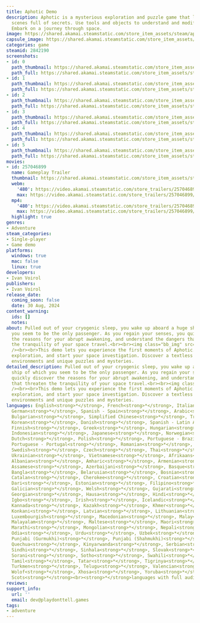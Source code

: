 ```yaml
---
title: Aphotic Demo
description: Aphotic is a mysterious exploration and puzzle game that lets you explore
  scenes full of secrets. Use tools and objects to understand and modify your environment.
  Embark on a journey through space.
image: https://shared.akamai.steamstatic.com/store_item_assets/steam/apps/2842190/header.jpg?t=1729067862
capsule_image: https://shared.akamai.steamstatic.com/store_item_assets/steam/apps/2842190/9be0e420e31286095c6c44cdbebc78a319c891ae/capsule_231x87.jpg?t=1729067862
categories: game
steamid: 2842190
screenshots:
- id: 0
  path_thumbnail: https://shared.akamai.steamstatic.com/store_item_assets/steam/apps/2842190/ss_2a8de280ab2a9c9704423d1107cc8060a0dd3c45.600x338.jpg?t=1729067862
  path_full: https://shared.akamai.steamstatic.com/store_item_assets/steam/apps/2842190/ss_2a8de280ab2a9c9704423d1107cc8060a0dd3c45.1920x1080.jpg?t=1729067862
- id: 1
  path_thumbnail: https://shared.akamai.steamstatic.com/store_item_assets/steam/apps/2842190/ss_3a7dc0faab39b6183ee84fd7ab875dbce3f7f5c2.600x338.jpg?t=1729067862
  path_full: https://shared.akamai.steamstatic.com/store_item_assets/steam/apps/2842190/ss_3a7dc0faab39b6183ee84fd7ab875dbce3f7f5c2.1920x1080.jpg?t=1729067862
- id: 2
  path_thumbnail: https://shared.akamai.steamstatic.com/store_item_assets/steam/apps/2842190/ss_4a610e220a01f377d51f4433e62fbc4edd20fc9d.600x338.jpg?t=1729067862
  path_full: https://shared.akamai.steamstatic.com/store_item_assets/steam/apps/2842190/ss_4a610e220a01f377d51f4433e62fbc4edd20fc9d.1920x1080.jpg?t=1729067862
- id: 3
  path_thumbnail: https://shared.akamai.steamstatic.com/store_item_assets/steam/apps/2842190/ss_b7f273783c5246a8d61d9c22c6092377bad306cc.600x338.jpg?t=1729067862
  path_full: https://shared.akamai.steamstatic.com/store_item_assets/steam/apps/2842190/ss_b7f273783c5246a8d61d9c22c6092377bad306cc.1920x1080.jpg?t=1729067862
- id: 4
  path_thumbnail: https://shared.akamai.steamstatic.com/store_item_assets/steam/apps/2842190/ss_59280b89f00a27869e659fdecee17dc6614ace46.600x338.jpg?t=1729067862
  path_full: https://shared.akamai.steamstatic.com/store_item_assets/steam/apps/2842190/ss_59280b89f00a27869e659fdecee17dc6614ace46.1920x1080.jpg?t=1729067862
- id: 5
  path_thumbnail: https://shared.akamai.steamstatic.com/store_item_assets/steam/apps/2842190/ss_e2f4a8bf8bf2271febb5a6834f0be5b4c698e766.600x338.jpg?t=1729067862
  path_full: https://shared.akamai.steamstatic.com/store_item_assets/steam/apps/2842190/ss_e2f4a8bf8bf2271febb5a6834f0be5b4c698e766.1920x1080.jpg?t=1729067862
movies:
- id: 257046899
  name: Gameplay Trailer
  thumbnail: https://shared.akamai.steamstatic.com/store_item_assets/steam/apps/257046899/movie.293x165.jpg?t=1724481832
  webm:
    '480': https://video.akamai.steamstatic.com/store_trailers/257046899/movie480_vp9.webm?t=1724481832
    max: https://video.akamai.steamstatic.com/store_trailers/257046899/movie_max_vp9.webm?t=1724481832
  mp4:
    '480': https://video.akamai.steamstatic.com/store_trailers/257046899/movie480.mp4?t=1724481832
    max: https://video.akamai.steamstatic.com/store_trailers/257046899/movie_max.mp4?t=1724481832
  highlight: true
genres:
- Adventure
steam_categories:
- Single-player
- Game demo
platforms:
  windows: true
  mac: false
  linux: true
developers:
- Ivan Voirol
publishers:
- Ivan Voirol
release_date:
  coming_soon: false
  date: 30 Aug, 2024
content_warning:
  ids: []
  notes:
about: Pulled out of your cryogenic sleep, you wake up aboard a huge ship of which
  you seem to be the only passenger. As you regain your senses, you quickly discover
  the reasons for your abrupt awakening, and understand the dangers that threaten
  the tranquility of your space travel.<br><br><img class="bb_img" src="https://shared.akamai.steamstatic.com/store_item_assets/steam/apps/2842190/extras/00.gif?t=1729067862"
  /><br><br>This demo lets you experience the first moments of Aphotic. Begin your
  exploration, and start your space investigation. Discover a textless universe, vibrant
  environments and unique puzzles and mysteries.
detailed_description: Pulled out of your cryogenic sleep, you wake up aboard a huge
  ship of which you seem to be the only passenger. As you regain your senses, you
  quickly discover the reasons for your abrupt awakening, and understand the dangers
  that threaten the tranquility of your space travel.<br><br><img class="bb_img" src="https://shared.akamai.steamstatic.com/store_item_assets/steam/apps/2842190/extras/00.gif?t=1729067862"
  /><br><br>This demo lets you experience the first moments of Aphotic. Begin your
  exploration, and start your space investigation. Discover a textless universe, vibrant
  environments and unique puzzles and mysteries.
languages: English<strong>*</strong>, French<strong>*</strong>, Italian<strong>*</strong>,
  German<strong>*</strong>, Spanish - Spain<strong>*</strong>, Arabic<strong>*</strong>,
  Bulgarian<strong>*</strong>, Simplified Chinese<strong>*</strong>, Traditional Chinese<strong>*</strong>,
  Korean<strong>*</strong>, Danish<strong>*</strong>, Spanish - Latin America<strong>*</strong>,
  Finnish<strong>*</strong>, Greek<strong>*</strong>, Hungarian<strong>*</strong>,
  Indonesian<strong>*</strong>, Japanese<strong>*</strong>, Norwegian<strong>*</strong>,
  Dutch<strong>*</strong>, Polish<strong>*</strong>, Portuguese - Brazil<strong>*</strong>,
  Portuguese - Portugal<strong>*</strong>, Romanian<strong>*</strong>, Russian<strong>*</strong>,
  Swedish<strong>*</strong>, Czech<strong>*</strong>, Thai<strong>*</strong>, Turkish<strong>*</strong>,
  Ukrainian<strong>*</strong>, Vietnamese<strong>*</strong>, Afrikaans<strong>*</strong>,
  Albanian<strong>*</strong>, Amharic<strong>*</strong>, Armenian<strong>*</strong>,
  Assamese<strong>*</strong>, Azerbaijani<strong>*</strong>, Basque<strong>*</strong>,
  Bangla<strong>*</strong>, Belarusian<strong>*</strong>, Bosnian<strong>*</strong>,
  Catalan<strong>*</strong>, Cherokee<strong>*</strong>, Croatian<strong>*</strong>,
  Dari<strong>*</strong>, Estonian<strong>*</strong>, Filipino<strong>*</strong>,
  Galician<strong>*</strong>, Welsh<strong>*</strong>, Gujarati<strong>*</strong>,
  Georgian<strong>*</strong>, Hausa<strong>*</strong>, Hindi<strong>*</strong>, Hebrew<strong>*</strong>,
  Igbo<strong>*</strong>, Irish<strong>*</strong>, Icelandic<strong>*</strong>, K'iche'<strong>*</strong>,
  Kannada<strong>*</strong>, Kazakh<strong>*</strong>, Khmer<strong>*</strong>, Kyrgyz<strong>*</strong>,
  Konkani<strong>*</strong>, Latvian<strong>*</strong>, Lithuanian<strong>*</strong>,
  Luxembourgish<strong>*</strong>, Macedonian<strong>*</strong>, Malay<strong>*</strong>,
  Malayalam<strong>*</strong>, Maltese<strong>*</strong>, Maori<strong>*</strong>,
  Marathi<strong>*</strong>, Mongolian<strong>*</strong>, Nepali<strong>*</strong>,
  Odia<strong>*</strong>, Urdu<strong>*</strong>, Uzbek<strong>*</strong>, Uyghur<strong>*</strong>,
  Punjabi (Gurmukhi)<strong>*</strong>, Punjabi (Shahmukhi)<strong>*</strong>, Persian<strong>*</strong>,
  Quechua<strong>*</strong>, Kinyarwanda<strong>*</strong>, Serbian<strong>*</strong>,
  Sindhi<strong>*</strong>, Sinhala<strong>*</strong>, Slovak<strong>*</strong>, Slovenian<strong>*</strong>,
  Sorani<strong>*</strong>, Sotho<strong>*</strong>, Swahili<strong>*</strong>, Tajik<strong>*</strong>,
  Tamil<strong>*</strong>, Tatar<strong>*</strong>, Tigrinya<strong>*</strong>, Tswana<strong>*</strong>,
  Turkmen<strong>*</strong>, Telugu<strong>*</strong>, Valencian<strong>*</strong>,
  Wolof<strong>*</strong>, Xhosa<strong>*</strong>, Yoruba<strong>*</strong>, Zulu<strong>*</strong>,
  Scots<strong>*</strong><br><strong>*</strong>languages with full audio support
reviews:
support_info:
  url: ''
  email: dev@playdonttell.games
tags:
- adventure
---
```


